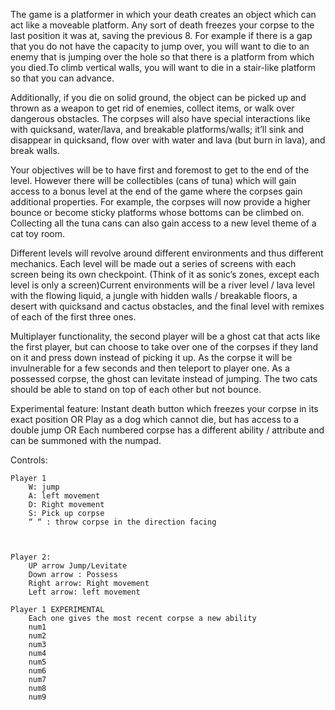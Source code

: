 The game is a platformer in which your death creates an object which can act like a moveable platform. Any sort of death freezes your corpse to the last position it was at, saving the previous 8. For example if there is a gap that you do not have the capacity to jump over, you will want to die to an enemy that is jumping over the hole so that there is a platform from which you died.To climb vertical walls, you will want to die in a stair-like platform so that you can advance.

Additionally, if you die on solid ground, the object can be picked up and thrown as a weapon to get rid of enemies, collect items, or walk over dangerous obstacles. The corpses will also have special interactions like with quicksand, water/lava, and breakable platforms/walls; it’ll sink and disappear in quicksand, flow over with water and lava (but burn in lava), and break walls.

Your objectives will be to have first and foremost to get to the end of the level. However there will be collectibles (cans of tuna) which will gain access to a bonus level at the end of the game where the corpses gain additional properties. For example, the corpses will now provide a higher bounce or become sticky platforms whose bottoms can be climbed on. Collecting all the tuna cans can also  gain access to a new level theme of a cat toy room.

Different levels will revolve around different environments and thus different mechanics. Each level will be made out a series of screens with each screen being its own checkpoint. (Think of it as sonic’s zones, except each level is only a screen)Current environments will be a river level / lava level with the flowing liquid, a jungle with hidden walls / breakable floors, a desert with quicksand and cactus obstacles, and the final level with remixes of each of the first three ones.

Multiplayer functionality, the second player will be a ghost cat that acts like the first player, but can choose to take over one of the corpses if they land on it and press down instead of picking it up. As the corpse it will be invulnerable for a few seconds and then teleport to player one. As a possessed corpse, the ghost can levitate instead of jumping. The two cats should be able to stand on top of each other but not bounce.

Experimental feature: Instant death button which freezes your corpse in its exact position
OR Play as a dog which cannot die, but has access to a double jump OR Each numbered corpse has a different ability / attribute and can be summoned with the numpad.

Controls:

	Player 1
		W: jump
		A: left movement
		D: Right movement
		S: Pick up corpse
		“ “ : throw corpse in the direction facing



	Player 2:
		UP arrow Jump/Levitate
		Down arrow : Possess
		Right arrow: Right movement
		Left arrow: left movement

	Player 1 EXPERIMENTAL
		Each one gives the most recent corpse a new ability
		num1
		num2
		num3
		num4
		num5
		num6
		num7
		num8
		num9
